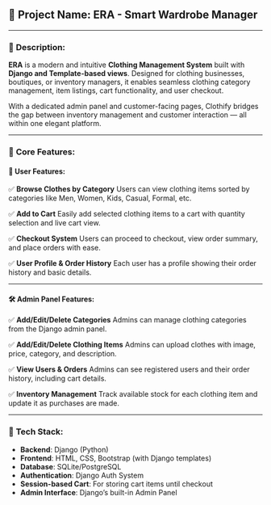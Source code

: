 

## 👕 Project Name: **ERA - Smart Wardrobe Manager**

---

### 📄 **Description:**

**ERA** is a modern and intuitive **Clothing Management System** built with **Django and Template-based views**. Designed for clothing businesses, boutiques, or inventory managers, it enables seamless clothing category management, item listings, cart functionality, and user checkout.

With a dedicated admin panel and customer-facing pages, Clothify bridges the gap between inventory management and customer interaction — all within one elegant platform.

---

### 🔑 **Core Features:**

#### 👤 **User Features:**

✅ **Browse Clothes by Category**
Users can view clothing items sorted by categories like Men, Women, Kids, Casual, Formal, etc.

✅ **Add to Cart**
Easily add selected clothing items to a cart with quantity selection and live cart view.

✅ **Checkout System**
Users can proceed to checkout, view order summary, and place orders with ease.

✅ **User Profile & Order History**
Each user has a profile showing their order history and basic details.

---

#### 🛠️ **Admin Panel Features:**

✅ **Add/Edit/Delete Categories**
Admins can manage clothing categories from the Django admin panel.

✅ **Add/Edit/Delete Clothing Items**
Admins can upload clothes with image, price, category, and description.

✅ **View Users & Orders**
Admins can see registered users and their order history, including cart details.

✅ **Inventory Management**
Track available stock for each clothing item and update it as purchases are made.

---

### 🧰 **Tech Stack:**

* **Backend**: Django (Python)
* **Frontend**: HTML, CSS, Bootstrap (with Django templates)
* **Database**: SQLite/PostgreSQL
* **Authentication**: Django Auth System
* **Session-based Cart**: For storing cart items until checkout
* **Admin Interface**: Django’s built-in Admin Panel
